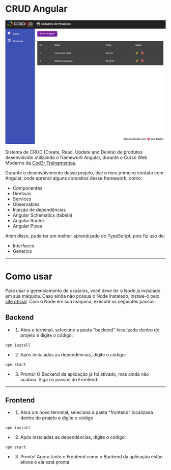 # CRUD Angular
<img src="https://github.com/GabrielLima5/imagens-projetos/blob/main/images/CRUD%20Angular.jpg">

Sistema de CRUD (Create, Read, Update and Delete) de produtos desenvolvido utilizando o framework Angular, durante o Curso Web Moderno da <a href="https://www.cod3r.com.br/">Cod3r Treinamentos</a>.

Durante o desenvolvimento desse projeto, tive o meu primeiro contato com Angular, onde aprendi alguns conceitos desse framework, como:
* Componentes
* Diretivas
* Services
* Observables
* Injeção de dependências
* Angular Schematics (tabela)
* Angular Router
* Angular Pipes

Além disso, pude ter um melhor aprendizado do TypeScript, pois fiz uso de:
* Interfaces
* Generics

<hr>

# Como usar
Para usar o gerenciamento de usuários, você deve ter o Node.js instalado em sua máquina. Caso ainda não possua o Node instalado, instale-o pelo <a href="https://nodejs.org/en">site oficial</a>. Com o Node em sua máquina, execute os seguintes passos:

## Backend

* 1. Abra o terminal, selecione a pasta "backend" localizada dentro do projeto e digite o código: 
```
npm install
``` 
* 2. Após instaladas as dependências, digite o código:
```
npm start
```

* 3. Pronto! O Backend da aplicação já foi ativado, mas ainda não acabou. Siga os passos do Frontend.

<hr />

## Frontend

* 1. Abra um novo terminal, seleciona a pasta "frontend" localizada dentro do projeto e digite o código
```
npm install
```

* 2. Após instaladas as dependências, digite o código:
```
npm start
```

* 3. Pronto! Agora tanto o Frontend como o Backend da aplicação estão ativos e ela está pronta.
